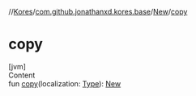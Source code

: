 //[Kores](../../index.md)/[com.github.jonathanxd.kores.base](../index.md)/[New](index.md)/[copy](copy.md)



# copy  
[jvm]  
Content  
fun [copy](copy.md)(localization: [Type](https://docs.oracle.com/javase/8/docs/api/java/lang/reflect/Type.html)): [New](index.md)  



